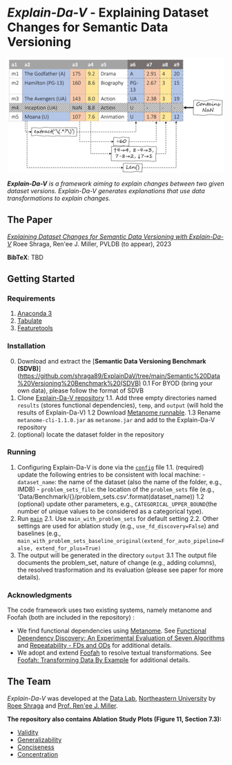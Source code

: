 
# *Explain-Da-V* - Explaining Dataset Changes for Semantic Data Versioning

<p align="center">
<img src ="/example_table_annotated.jpg">
</p>

***Explain-Da-V** is a framework aiming to explain changes between two given dataset versions. Explain-Da-V generates explanations that use data transformations to explain changes.*

## The Paper
[*Explaining Dataset Changes for Semantic Data Versioning with Explain-Da-V*](https://github.com/shraga89/ExplainDaV/blob/main/Explain_Da_V_TR.pdf)
Roee Shraga, Ren\'ee J. Miller, PVLDB (to appear), 2023

**BibTeX**:
TBD

## Getting Started

### Requirements
1. [Anaconda 3](https://www.anaconda.com/download/)
2. [Tabulate](https://pypi.org/project/tabulate/)
3. [Featuretools](https://www.featuretools.com/)

### Installation

 0. Download and extract the [**Semantic Data Versioning Benchmark (SDVB)**](https://github.com/shraga89/ExplainDaV/tree/main/Semantic%20Data%20Versioning%20Benchmark%20(SDVB)
	0.1 For BYOD (bring your own data), please follow the format of SDVB
 1. Clone [Explain-Da-V repository](https://github.com/shraga89/ExplainDaV/tree/main/Explain-Da-V)
	 1.1. Add three empty directories named `results` (stores functional dependencies), `temp`, and `output` (will hold the results of Explain-Da-V)
	 1.2 Download [Metanome runnable](https://github.com/sekruse/metanome-cli/releases).
	 1.3 Rename `metanome-cli-1.1.0.jar` as `metanome.jar` and add to the Explain-Da-V repository
2. (optional) locate the dataset folder in the repository

### Running

 1. Configuring Explain-Da-V is done via the [`config`](https://github.com/shraga89/ExplainDaV/blob/main/Explain-Da-V/config.py) file
	 1.1. (required) update the following entries to be consistent with local machine:
		 - `dataset_name`: the name of the dataset (also the name of the folder, e.g., IMDB)
		 - `problem_sets_file`: the location of the `problem_sets` file (e.g., 'Data/Benchmark/{}/problem_sets.csv'.format(dataset_name))
	1.2 (optional) update other parameters, e.g., `CATEGORICAL_UPPER_BOUND`(the number of unique values to be considered as a categorical type).
2. Run [`main`](https://github.com/shraga89/ExplainDaV/blob/main/Explain-Da-V/main.py)
	2.1. Use `main_with_problem_sets` for default setting
	2.2. Other settings are used for ablation study (e.g., `use_fd_discovery=False`) and baselines (e.g., `main_with_problem_sets_baseline_original(extend_for_auto_pipeline=False, extend_for_plus=True)`
3. The output will be generated in the directory `output`
	3.1 The output file documents the problem_set, nature of change (e.g., adding columns), the resolved trasformation and its evaluation (please see paper for more details).
		  

### Acknowledgments
The code framework uses two existing systems, namely metanome and Foofah (both are included in the repository) :
* We find functional dependencies using [Metanome](https://hpi.de/naumann/projects/data-profiling-and-analytics/metanome-data-profiling.html). See [Functional Dependency Discovery: An Experimental Evaluation of Seven Algorithms](https://dl.acm.org/doi/pdf/10.14778/2794367.2794377) and [Repeatability - FDs and ODs](https://hpi.de/naumann/projects/repeatability/data-profiling/fds.html) for additional details.
* We adopt and extend [Foofah](https://github.com/umich-dbgroup/foofah) to resolve textual transformations. See [Foofah: Transforming Data By Example](https://dl.acm.org/doi/pdf/10.1145/3035918.3064034) for additional details.


## The Team
*Explain-Da-V* was developed at the [Data Lab](https://db.khoury.northeastern.edu/), [Northeastern University](https://www.northeastern.edu/) by [Roee Shraga](https://sites.google.com/view/roee-shraga/) and [Prof. Ren\'ee J. Miller](https://www.khoury.northeastern.edu/people/renee-miller/).

**The repository also contains Ablation Study Plots (Figure 11, Section 7.3):**
* [Validity](https://github.com/shraga89/ExplainDaV/blob/main/Figures/validity_ablation.pdf)
* [Generalizability](https://github.com/shraga89/ExplainDaV/blob/main/Figures/generalizability_ablation.pdf)
* [Conciseness](https://github.com/shraga89/ExplainDaV/blob/main/Figures/conciseness_ablation.pdf)
* [Concentration](https://github.com/shraga89/ExplainDaV/blob/main/Figures/concentration_ablation.pdf)

